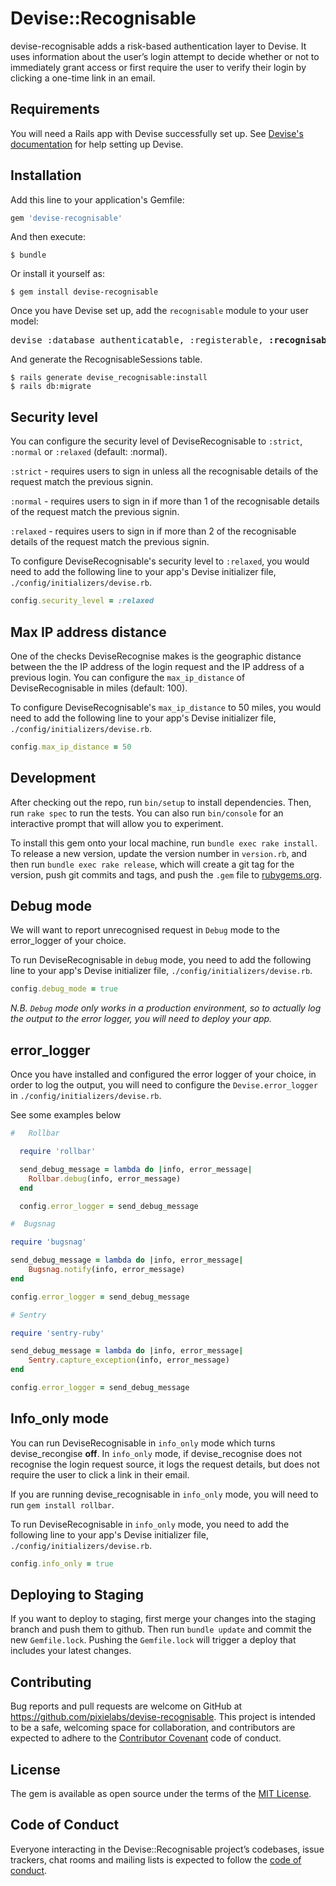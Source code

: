 # Devise::Recognisable

devise-recognisable adds a risk-based authentication layer to Devise. It uses
information about the user’s login attempt to decide whether or not to
immediately grant access or first require the user to verify their login by
clicking a one-time link in an email.

## Requirements

You will need a Rails app with Devise successfully set up. See
[Devise's documentation](https://github.com/plataformatec/devise/) for help
setting up Devise.

## Installation

Add this line to your application's Gemfile:

```ruby
gem 'devise-recognisable'
```

And then execute:

    $ bundle

Or install it yourself as:

    $ gem install devise-recognisable

Once you have Devise set up, add the `recognisable` module to your user model:

<pre>
devise :database_authenticatable, :registerable, <b>:recognisable</b>
</pre>

And generate the RecognisableSessions table.

    $ rails generate devise_recognisable:install
    $ rails db:migrate

## Security level

You can configure the security level of DeviseRecognisable to `:strict`,
`:normal` or `:relaxed` (default: :normal).

`:strict` - requires users to sign in unless all the recognisable details of the
request match the previous signin.

`:normal` - requires users to sign in if more than 1 of the recognisable details
of the request match the previous signin.

`:relaxed` - requires users to sign in if more than 2 of the recognisable details
of the request match the previous signin.

To configure DeviseRecognisable's security level to `:relaxed`, you would need
to add the following line to your app's Devise initializer file,
`./config/initializers/devise.rb`.

```ruby
config.security_level = :relaxed
```

## Max IP address distance

One of the checks DeviseRecognise makes is the geographic distance between the
the IP address of the login request and the IP address of a previous login.
You can configure the `max_ip_distance` of DeviseRecognisable in miles
(default: 100).

To configure DeviseRecognisable's `max_ip_distance` to 50 miles, you would need
to add the following line to your app's Devise initializer file,
`./config/initializers/devise.rb`.

```ruby
config.max_ip_distance = 50
```

## Development

After checking out the repo, run `bin/setup` to install dependencies. Then, run
`rake spec` to run the tests. You can also run `bin/console` for an interactive
prompt that will allow you to experiment.

To install this gem onto your local machine, run `bundle exec rake install`. To
release a new version, update the version number in `version.rb`, and then run
`bundle exec rake release`, which will create a git tag for the version, push
git commits and tags, and push the `.gem` file to [rubygems.org](https://rubygems.org).

## Debug mode

We will want to report unrecognised request in `Debug` mode to the error_logger of your choice.

To run DeviseRecognisable in `debug` mode, you need to add the following line
to your app's Devise initializer file, `./config/initializers/devise.rb`.

```ruby
config.debug_mode = true
```

_N.B. `Debug` mode only works in a production environment, so to actually log the
output to the error logger, you will need to deploy your app._

## error_logger

Once you have installed and configured the error logger of your choice, in order to log the output,
you will need to configure the `Devise.error_logger` in `./config/initializers/devise.rb`.

See some examples below

```ruby
#   Rollbar

  require 'rollbar'

  send_debug_message = lambda do |info, error_message|
    Rollbar.debug(info, error_message)
  end

  config.error_logger = send_debug_message
```

```ruby
#  Bugsnag

require 'bugsnag'

send_debug_message = lambda do |info, error_message|
    Bugsnag.notify(info, error_message)
end

config.error_logger = send_debug_message
```

```ruby
# Sentry

require 'sentry-ruby'

send_debug_message = lambda do |info, error_message|
    Sentry.capture_exception(info, error_message)
end

config.error_logger = send_debug_message
```

## Info_only mode

You can run DeviseRecognisable in `info_only` mode which turns
devise_recongise __off__. In `info_only` mode, if devise_recognise does not
recognise the login request source, it logs the request details, but does not
require the user to click a link in their email.

If you are running
devise_recognisable in `info_only` mode, you will need to run `gem install rollbar`.

To run DeviseRecognisable in `info_only` mode, you need to add the following line
to your app's Devise initializer file, `./config/initializers/devise.rb`.

```ruby
config.info_only = true
```

## Deploying to Staging

If you want to deploy to staging, first merge your changes into the staging
branch and push them to github. Then run `bundle update` and commit the new
`Gemfile.lock`. Pushing the `Gemfile.lock` will trigger a deploy that includes
your latest changes.

## Contributing

Bug reports and pull requests are welcome on GitHub at
https://github.com/pixielabs/devise-recognisable. This project is intended to be
a safe, welcoming space for collaboration, and contributors are expected to
adhere to the [Contributor Covenant](http://contributor-covenant.org) code of
conduct.

## License

The gem is available as open source under the terms of the [MIT License](https://opensource.org/licenses/MIT).

## Code of Conduct

Everyone interacting in the Devise::Recognisable project’s codebases, issue
trackers, chat rooms and mailing lists is expected to follow the
[code of conduct](https://github.com/pixielabs/devise-recognisable/blob/master/CODE_OF_CONDUCT.md).
